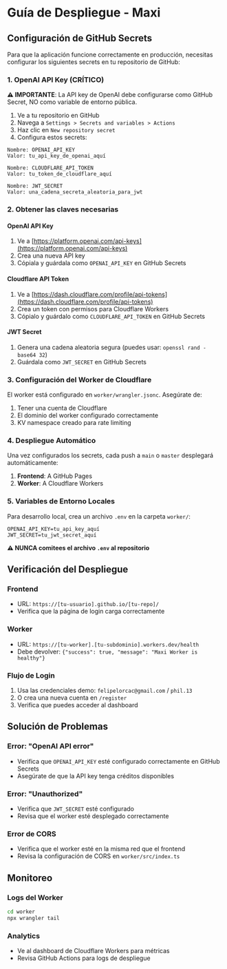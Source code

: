 # Guía de Despliegue - Maxi

## Configuración de GitHub Secrets

Para que la aplicación funcione correctamente en producción, necesitas configurar los siguientes secrets en tu repositorio de GitHub:

### 1. OpenAI API Key (CRÍTICO)

**⚠️ IMPORTANTE**: La API key de OpenAI debe configurarse como GitHub Secret, NO como variable de entorno pública.

1. Ve a tu repositorio en GitHub
2. Navega a `Settings > Secrets and variables > Actions`
3. Haz clic en `New repository secret`
4. Configura estos secrets:

```
Nombre: OPENAI_API_KEY
Valor: tu_api_key_de_openai_aquí
```

```
Nombre: CLOUDFLARE_API_TOKEN
Valor: tu_token_de_cloudflare_aquí
```

```
Nombre: JWT_SECRET
Valor: una_cadena_secreta_aleatoria_para_jwt
```

### 2. Obtener las claves necesarias

#### OpenAI API Key
1. Ve a [https://platform.openai.com/api-keys](https://platform.openai.com/api-keys)
2. Crea una nueva API key
3. Cópiala y guárdala como `OPENAI_API_KEY` en GitHub Secrets

#### Cloudflare API Token
1. Ve a [https://dash.cloudflare.com/profile/api-tokens](https://dash.cloudflare.com/profile/api-tokens)
2. Crea un token con permisos para Cloudflare Workers
3. Cópialo y guárdalo como `CLOUDFLARE_API_TOKEN` en GitHub Secrets

#### JWT Secret
1. Genera una cadena aleatoria segura (puedes usar: `openssl rand -base64 32`)
2. Guárdala como `JWT_SECRET` en GitHub Secrets

### 3. Configuración del Worker de Cloudflare

El worker está configurado en `worker/wrangler.jsonc`. Asegúrate de:

1. Tener una cuenta de Cloudflare
2. El dominio del worker configurado correctamente
3. KV namespace creado para rate limiting

### 4. Despliegue Automático

Una vez configurados los secrets, cada push a `main` o `master` desplegará automáticamente:

1. **Frontend**: A GitHub Pages
2. **Worker**: A Cloudflare Workers

### 5. Variables de Entorno Locales

Para desarrollo local, crea un archivo `.env` en la carpeta `worker/`:

```env
OPENAI_API_KEY=tu_api_key_aquí
JWT_SECRET=tu_jwt_secret_aquí
```

**⚠️ NUNCA comitees el archivo `.env` al repositorio**

## Verificación del Despliegue

### Frontend
- URL: `https://[tu-usuario].github.io/[tu-repo]/`
- Verifica que la página de login carga correctamente

### Worker
- URL: `https://[tu-worker].[tu-subdominio].workers.dev/health`
- Debe devolver: `{"success": true, "message": "Maxi Worker is healthy"}`

### Flujo de Login
1. Usa las credenciales demo: `felipelorcac@gmail.com` / `phil.13`
2. O crea una nueva cuenta en `/register`
3. Verifica que puedes acceder al dashboard

## Solución de Problemas

### Error: "OpenAI API error"
- Verifica que `OPENAI_API_KEY` esté configurado correctamente en GitHub Secrets
- Asegúrate de que la API key tenga créditos disponibles

### Error: "Unauthorized"
- Verifica que `JWT_SECRET` esté configurado
- Revisa que el worker esté desplegado correctamente

### Error de CORS
- Verifica que el worker esté en la misma red que el frontend
- Revisa la configuración de CORS en `worker/src/index.ts`

## Monitoreo

### Logs del Worker
```bash
cd worker
npx wrangler tail
```

### Analytics
- Ve al dashboard de Cloudflare Workers para métricas
- Revisa GitHub Actions para logs de despliegue